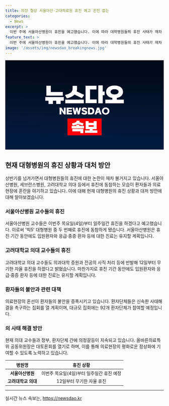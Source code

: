 ```yaml
---
title: 의정 협상 서울아산·고대의료원 휴진 예고 진전 없는
categories:
  - News
excerpt: >
  이번 주에 서울아산병원이 휴진을 예고했습니다. 이에 따라 대학병원들의 휴진 사태가 재차 불거지고 있는 가운데, 의료현장의 혼선은 환자들을 불안하게 하고 있습니다. 대규모 휴진을 결의한 상황에서 환자단체들은 불안감을 호소하며 신속한 사태 해결을 촉구하는 집회를 계획 중입니다. 안전과 안정한 의료 환경을 위한 대토론회가 열리게 된다는 소식도 전해지고 있습니다. 현재의 의정갈등이 언제쯤 풀릴지는 불투명하지만, 사태 해결을 위한 노력들이 이어지고 있습니다.
feature_text: >
  이번 주에 서울아산병원이 휴진을 예고했습니다. 이에 따라 대학병원들의 휴진 사태가 재차 불거지고 있는 가운데, 의료현장의 혼선은 환자들을 불안하게 하고 있습니다. 대규모 휴진을 결의한 상황에서 환자단체들은 불안감을 호소하며 신속한 사태 해결을 촉구하는 집회를 계획 중입니다. 안전과 안정한 의료 환경을 위한 대토론회가 열리게 된다는 소식도 전해지고 있습니다. 현재의 의정갈등이 언제쯤 풀릴지는 불투명하지만, 사태 해결을 위한 노력들이 이어지고 있습니다.
image: '/assets/img/newsdao_breakingnews.jpg'
---
```


<p><img src="/assets/img/newsdao_breakingnews.jpg" alt="firstkoreanews 속보" /></p>

<h2 data-ke-size="size26">현재 대형병원의 휴진 상황과 대처 방안</h2>

<p data-ke-size="size16">상반기를 넘겨가면서 대형병원들의 휴진에 대한 논란이 재차 불거지고 있습니다. 서울아산병원, 세브란스병원, 고려대학교 의대 등에서 휴진에 동참하는 모습이 환자들과 의료 현장에 혼란을 야기하고 있습니다. 이에 대해 현재 대형병원의 휴진 상황과 대처 방안에 대해 알아보겠습니다.</p>

<h3><b>서울아산병원 교수들의 휴진</b></h3>

<p data-ke-size="size16">서울아산병원 교수들은 이번주 목요일(4일)부터 일주일간 휴진을 하겠다고 예고했습니다. 이로써 '빅5' 대형병원 중 두 번째로 휴진에 동참하게 됐습니다. 서울아산병원은 휴진 기간 동안에도 입원환자와 응급·중증 환자 등에 대한 진료는 유지할 계획입니다.</p>

<h3><b>고려대학교 의대 교수들의 휴진</b></h3>

<p data-ke-size="size16">고려대학교 의대 교수들도 의과대학 증원과 전공의 사직 처리 등에 반발해 12일부터 무기한 자율 휴진을 하겠다고 밝혔습니다. 마찬가지로 휴진 기간 동안에도 입원환자와 응급·중증 환자 등에 대한 진료는 유지할 계획입니다.</p>

<h3><b>환자들의 불안과 관련 대책</b></h3>

<p data-ke-size="size16">의료현장의 혼선이 환자들의 불안을 증폭시키고 있습니다. 환자단체들은 신속한 사태해결을 촉구하는 집회를 열 계획이며, 대규모 집회에는 92개 환자단체가 참여할 예정입니다.</p>

<h3><b>의 사태 해결 방안</b></h3>

<p data-ke-size="size16">현재 의대 교수들과 정부, 환자단체 간에 의정갈등이 지속되고 있습니다. 올바른의료특위 공동위원장은 대토론회를 열기로 하며, 이를 통해 의료현장의 평화로운 정상화에 기여할 수 있도록 노력하고 있습니다.</p>

<table>
<thead>
<tr>
<th style="text-align: center;">병원명</th>
<th style="text-align: center;">휴진 상황</th>
</tr>
</thead>
<tbody>
<tr>
<td style="text-align: center;"><b>서울아산병원</b></td>
<td style="text-align: center;">이번주 목요일(4일)부터 일주일간 휴진 예정</td>
</tr>
<tr>
<td style="text-align: center;"><b>고려대학교 의대</b></td>
<td style="text-align: center;">12일부터 무기한 자율 휴진</td>
</tr>
</tbody>
</table>

<hr>
실시간 뉴스 속보는, <a href="https://newsdao.kr" rel="dofollow">https://newsdao.kr</a>


